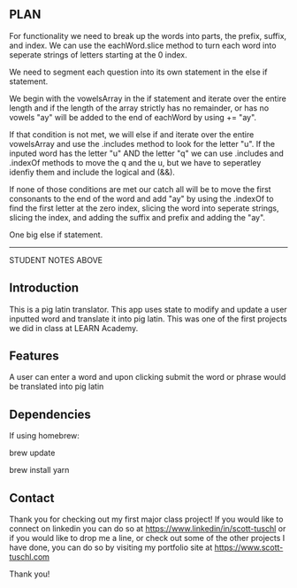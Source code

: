 ## PLAN
For functionality we need to break up the words into parts, the prefix, suffix, and index.  We can use the eachWord.slice method to turn each word into seperate strings of letters starting at the 0 index.  

We need to segment each question into its own statement in the else if statement.  

We begin with the vowelsArray in the if statement and iterate over the entire length and if the length of the array strictly has no remainder, or has no vowels "ay" will be added to the end of eachWord by using += "ay".

If that condition is not met, we will else if and iterate over the entire vowelsArray and use the .includes method to look for the letter "u".  If the inputed word has the letter "u" AND the letter "q" we can use .includes and .indexOf methods to move the q and the u, but we have to seperatley idenfiy them and include the logical and (&&).

If none of those conditions are met our catch all will be to move the first consonants to the end of the word and add "ay" by using the .indexOf to find the first letter at the zero index, slicing the word into seperate strings, slicing the index, and adding the suffix and prefix and adding the "ay".  

One big else if statement.

---------------------------------------------------------------------------------------------------------------------------------------------------------------------

STUDENT NOTES ABOVE

## Introduction

This is a pig latin translator.  This app uses state to modify and update a user inputted word and translate it into pig latin.  This was one of the first projects we did in class at LEARN Academy.

## Features

A user can enter a word and upon clicking submit the word or phrase would be translated into pig latin

## Dependencies

If using homebrew:

brew update

brew install yarn

## Contact

Thank you for checking out my first major class project!  If you would like to connect on linkedin you can do so at https://www.linkedin/in/scott-tuschl or if you would like to drop me a line, or check out some of the other projects I have done, you can do so by visiting my portfolio site at https://www.scott-tuschl.com

Thank you!
